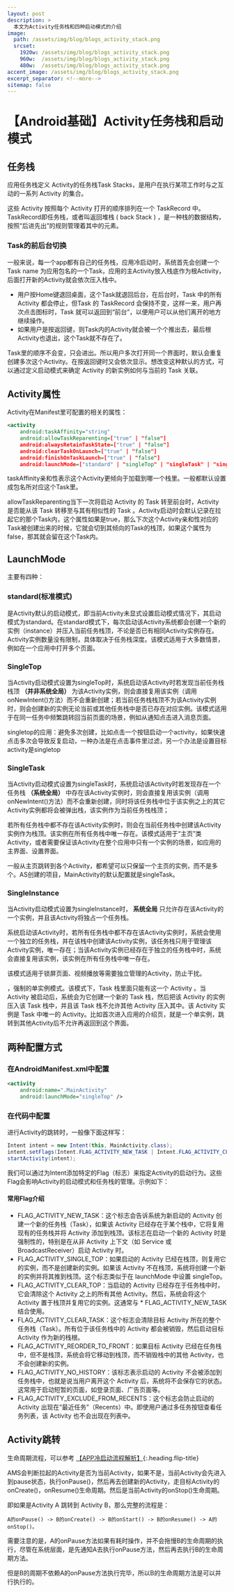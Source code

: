 ```yaml
---
layout: post
description: > 
  本文为Activity任务栈和四种启动模式的介绍
image: 
  path: /assets/img/blog/blogs_activity_stack.png
  srcset: 
    1920w: /assets/img/blog/blogs_activity_stack.png
    960w:  /assets/img/blog/blogs_activity_stack.png
    480w:  /assets/img/blog/blogs_activity_stack.png
accent_image: /assets/img/blog/blogs_activity_stack.png
excerpt_separator: <!--more-->
sitemap: false
---
```

# 【Android基础】Activity任务栈和启动模式
## 任务栈
应用任务栈定义
Activity的任务栈Task Stacks，是用户在执行某项工作时与之互动的一系列 Activity 的集合。

这些 Activity 按照每个 Activity 打开的顺序排列在一个 TaskRecord 中。TaskRecord即任务栈，或者叫返回堆栈 ( back Stack ) ，是一种栈的数据结构，按照“后进先出”的规则管理着其中的元素。

### Task的前后台切换
一般来说，每一个app都有自己的任务栈，应用冷启动时，系统首先会创建一个Task name 为应用包名的一个Task，应用的主Activity放入栈底作为根Activity，后面打开新的Activity就会依次压入栈中。

* 用户按Home键退回桌面，这个Task就退回后台，在后台时，Task 中的所有 Activity 都会停止，但Task 的 TaskRecord 会保持不变，这样一来，用户再次点击图标时，Task 就可以返回到“前台”，以便用户可以从他们离开的地方继续操作。
* 如果用户是按返回键，则Task内的Activity就会被一个个推出去，最后根Activity也退出，这个Task就不存在了。

Task里的顺序不会变，只会进出。所以用户多次打开同一个界面时，默认会重复创建多次这个Activity。在按返回键时又会依次显示。想改变这种默认的方式，可以通过定义启动模式来确定 Activity 的新实例如何与当前的 Task 关联。

## Activity属性 
Activity在Manifest里可配置的相关的属性：

```xml
<activity
    android:taskAffinity="string"
    android:allowTaskReparenting=["true" | "false"]
    android:alwaysRetainTaskState=["true" | "false"]
    android:clearTaskOnLaunch=["true" | "false"]
    android:finishOnTaskLaunch=["true" | "false"]
    android:launchMode=["standard" | "singleTop" | "singleTask" | "singleInstance"]/>
```

taskAffinity亲和性表示这个Activity更倾向于加载到哪一个栈里。一般都默认设置成包名所对应这个Task里。

allowTaskReparenting当下一次将启动 Activity 的 Task 转至前台时，Activity 是否能从该 Task 转移至与其有相似性的 Task 。Activity启动时会默认记录在拉起它的那个Task内，这个属性如果是true，那么下次这个Activity亲和性对应的Task被创建出来的时候，它就会切到其倾向的Task的栈顶，如果这个属性为false，那其就会留在这个Task内。

## LaunchMode
主要有四种：
### standard(标准模式)
是Activity默认的启动模式，即当前Activity未显式设置启动模式情况下，其启动模式为standard。在standard模式下，每次启动该Activity系统都会创建一个新的实例（instance）并压入当前任务栈顶，不论是否已有相同Activity实例存在。Activity实例数量没有限制，具体取决于任务栈深度。该模式适用于大多数情景，例如在一个应用中打开多个页面。

### SingleTop
当Activity启动模式设置为singleTop时，系统启动该Activity时若发现当前任务栈栈顶 **（并非系统全局）** 为该Activity实例，则会直接复用该实例（调用onNewIntent()方法）而不会重新创建；若当前任务栈栈顶不为该Activity实例时，则会创建新的实例无论当前或其他任务栈中是否已存在对应实例。该模式适用于在同一任务中频繁跳转回当前页面的场景，例如从通知点击进入消息页面。

singletop的应用：避免多次创建，比如点击一个按钮启动一个activity，如果快速点击多次会导致反复启动，一种办法是在点击事件里过滤，另一个办法是设置目标activity是singletop

### SingleTask
当Activity启动模式设置为singleTask时，系统启动该Activity时若发现存在一个任务栈 **（系统全局）** 中存在该Activity实例时，则会直接复用该实例（调用onNewIntent()方法）而不会重新创建，同时将该任务栈中位于该实例之上的其它Activity实例都将会被弹出栈，该实例作为当前任务栈栈顶；

若所有任务栈中都不存在该Activity实例时，则会在当前任务栈中创建该Activity实例作为栈顶。该实例在所有任务栈中唯一存在。该模式适用于“主页”类Activity，或者需要保证该Activity在整个应用中只有一个实例的场景，如应用的主界面、设置界面。

一般从主页跳转到各个Activity，都希望可以只保留一个主页的实例，而不是多个。AS创建的项目，MainActivity的默认配置就是singleTask。

### SingleInstance
 当Activity启动模式设置为singleInstance时， **系统全局** 只允许存在该Activity的一个实例，并且该Activity将独占一个任务栈。
 
 系统启动该Activity时，若所有任务栈中都不存在该Activity实例时，系统会使用一个独立的任务栈，并在该栈中创建该Activity实例，该任务栈只用于管理该Activity实例，唯一存在；当该Activity实例已经存在于独立的任务栈中时，系统会直接复用该实例，该实例在所有任务栈中唯一存在。
 
 该模式适用于锁屏页面、视频播放等需要独立管理的Activity，防止干扰。

，强制的单实例模式。该模式下，Task 栈里面只能有这一个 Activity 。当 Activity 被启动后，系统会为它创建一个新的 Task 栈，然后把该 Activity 的实例压入该 Task 栈中，并且该 Task 栈不允许其他 Activity 压入其中。该 Activity 实例是 Task 中唯一的 Activity。比如首次进入应用的介绍页，就是一个单实例，跳转到其他Activity后不允许再返回到这个界面。

## 两种配置方式

### 在AndroidManifest.xml中配置
```xml
<activity
    android:name=".MainActivity"
    android:launchMode="singleTop" />
```

### 在代码中配置
进行Activity的跳转时，一般像下面这样写：

```java
Intent intent = new Intent(this, MainActivity.class);
intent.setFlags(Intent.FLAG_ACTIVITY_NEW_TASK | Intent.FLAG_ACTIVITY_CLEAR_TASK);
startActivity(intent);
```

我们可以通过为Intent添加特定的Flag（标志）来指定Activity的启动行为。这些Flag会影响Activity的启动模式和任务栈的管理。示例如下：

#### 常用Flag介绍
* FLAG_ACTIVITY_NEW_TASK：这个标志会告诉系统为新启动的 Activity 创建一个新的任务栈（Task），如果该 Activity 已经存在于某个栈中，它将复用现有的任务栈并将 Activity 添加到栈顶。该标志在启动一个新的 Activity 时是强制性的，特别是在从非 Activity 上下文（如 Service 或 BroadcastReceiver）启动 Activity 时。
* FLAG_ACTIVITY_SINGLE_TOP：如果启动的 Activity 已经在栈顶，则复用它的实例，而不是创建新的实例。如果该 Activity 不在栈顶，系统将创建一个新的实例并将其推到栈顶。这个标志类似于在 launchMode 中设置 singleTop。
* FLAG_ACTIVITY_CLEAR_TOP：当启动的 Activity 已经存在于任务栈中时，它会清除这个 Activity 之上的所有其他 Activity。然后，系统会将这个 Activity 置于栈顶并复用它的实例。这通常与 * FLAG_ACTIVITY_NEW_TASK 结合使用。
* FLAG_ACTIVITY_CLEAR_TASK：这个标志会清除目标 Activity 所在的整个任务栈（Task）。所有位于该任务栈中的 Activity 都会被销毁，然后启动目标 Activity 作为新的栈根。
* FLAG_ACTIVITY_REORDER_TO_FRONT：如果目标 Activity 已经在任务栈中，但不是栈顶，系统会将它移动到栈顶，而不销毁栈中的其他 Activity，也不会创建新的实例。
* FLAG_ACTIVITY_NO_HISTORY：该标志表示启动的 Activity 不会被添加到任务栈中，也就是说当用户离开这个 Activity 后，系统将不会保存它的状态。这常用于启动短暂的页面，如登录页面、广告页面等。
* FLAG_ACTIVITY_EXCLUDE_FROM_RECENTS：这个标志会防止启动的 Activity 出现在“最近任务”（Recents）中。即使用户通过多任务按钮查看任务列表，该 Activity 也不会出现在列表中。

## Activity跳转
生命周期流程，可以参考 [【APP冷启动流程解析】](./2024-9-21-APP冷启动流程解析.md){:.heading.flip-title} 

AMS会判断拉起的Activity是否为当前Activity，如果不是，当前Activity会先进入到pause状态，执行onPause()，然后再去创建新的Activity，走目标Activity的onCreate()，onResume()生命周期。然后是当前Activity的onStop()生命周期。

即如果是Activity A 跳转到 Activity B，那么完整的流程是：

```
A的onPause() -> B的onCreate() -> B的onStart() -> B的onResume() -> A的onStop()。
```

需要注意的是，A的onPause方法如果有耗时操作，并不会拖慢B的生命周期的执行，尽管在系统层面，是先通知A去执行onPause方法，然后再去执行B的生命周期方法。

但是B的周期不依赖A的onPause方法执行完毕，所以B的生命周期方法是可以并行执行的。
